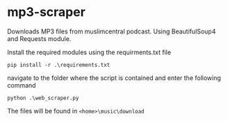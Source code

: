 # mp3-scraper

Downloads MP3 files from muslimcentral podcast. Using BeautifulSoup4 and Requests module.

Install the required modules using the requirments.txt file
```
pip install -r .\requirements.txt
```
navigate to the folder where the script is contained and enter the following command
```
python .\web_scraper.py
```

The files will be found in ```<home>\music\download```